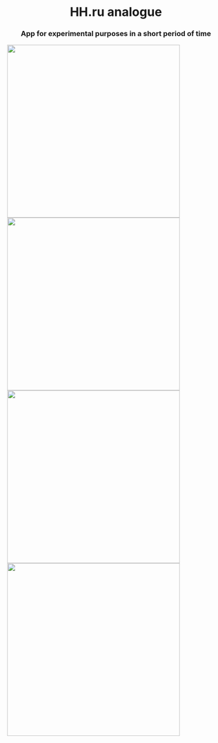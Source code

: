 <h1 align="center">HH.ru analogue</a></h1>
<h3 align="center">App for experimental purposes in a short period of time</h3>

<img src="https://github.com/user-attachments/assets/74244a1b-7f0a-4377-9922-c46a867e87c1" height="400">
<img src="https://github.com/user-attachments/assets/4e635593-052a-4cd4-96ff-4639f51879e0" height="400">
<img src="https://github.com/user-attachments/assets/0e8f10f8-b7be-4c86-bbb7-65575836a1b9" height="400">
<img src="https://github.com/user-attachments/assets/7f74fd1b-e06f-4eba-b3f9-87494f9e3304" height="400">

